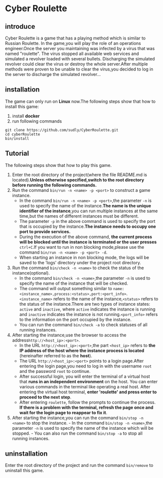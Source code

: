 # Cyber Roulette
## introduce
Cyber Roulette is a game that has a playing method which is similar to Russian Roulette. In the game,you will play the role of an operations engineer.Once the server you maintaining was infected by a virus that was named "roulette". The virus stopped all available web services and simulated a revolver loaded with several bullets. Discharging the simulated revolver could clear the virus or destroy the whole server.After multiple methods were proven to be unable to clear the virus,you decided to log in the server to discharge the simulated revolver...
## installation
The game can only run on **Linux** now.The following steps show that how to install this game:
1. install **docker**
2. run following commands

```
git clone https://github.com/sudly/CyberRoulette.git
cd cyberRoulette
bin/install
```

## Tutorial
The following steps show that how to play this game.
1. Enter the root directory of the project(where the file README.md is located).**Unless otherwise specified,switch to the root directory before running the following commands.**
2. Run the command `bin/run -n <name> -p <port>` to construct a game instance.
    - In the command `bin/run -n <name> -p <port>`,the parameter `-n` is used to specify the name of the instance.**The name is the unique identifier of the instance**,you can run multiple instances at the same time,but the names of different instances must be different.
    - The parameter `-p` in the above command is used to specify the port that is occupied by the instance.**The instance needs to occupy one port to provide services.**
    - During the execution of the above command, **the current process will be blocked until the instance is terminated or the user presses** `ctrl+C`.If you want to run in non blocking mode,please use the command `bin/run -n <name> -p <port> -d`.
    - When starting an instance in non blocking mode, the logs will be saved to the 'logs' directory under the project root directory.
3. Run the command `bin/check -n <name>` to check the status of the instance(optional).
    - In the command `bin/check -n <name>`,the parameter `-n` is used to specify the name of the instance that will be checked.
    - The command will output something similar to   `name:<instance_name>,process:<status>,port:<port_info>`.`<instance_name>` refers to the name of the instance,`<status>` refers to the status of the instance.There are two types of instance states: `active` and `inactive`, where `active` indicates the instance is running and `inactive` indicates the instance is not running.`<port_info>` refers to the information on the port occupied by the instance.
    - You can run the command `bin/check -a` to check statuses of all running instances.
4. After starting the instance,use the browser to access the address`http://<host_ip>:<port>`.
    - In the URL `http://<host_ip>:<port>`,the part `<host_ip>` refers to **the IP address of the host where the instance process is located** (hereinafter referred to as the **host**).
    - The URL `http://<host_ip>:<port>` points to a login page.After entering the login page,you need to log in with the username `root` and the password `root` to continue.
    - After successful login, you will enter the terminal of a virtual host that **runs in an independent environment** on the host. You can enter various commands in the terminal like operating a real host. After entering the virtual host terminal, **enter 'roulette' and press enter to proceed to the next step**.
    - After entering `roulette`, follow the prompts to continue the process. **If there is a problem with the terminal, refresh the page once and wait for the login page to reappear to fix it**.
5. After starting the instance,you can run the command `bin/stop -n <name>` to stop the instance.
       - In the command `bin/stop -n <name>`,the parameter `-n` is used to specify the name of the instance which will be stopped.
       - You can also run the command `bin/stop -a` to stop all running instances.
## uninstallation
Enter the root directory of the project and run the command `bin/remove` to uninstall this game.
